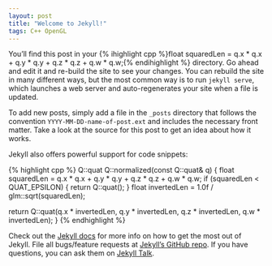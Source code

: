 ```yaml
---
layout: post
title: "Welcome to Jekyll!"
tags: C++ OpenGL
---
```


You’ll find this post in your {% ihighlight cpp %}float squaredLen = q.x * q.x + q.y * q.y + q.z * q.z + q.w * q.w;{% endihighlight %}  directory. Go ahead and edit it and re-build the site to see your changes. You can rebuild the site in many different ways, but the most common way is to run `jekyll serve`, which launches a web server and auto-regenerates your site when a file is updated.

To add new posts, simply add a file in the `_posts` directory that follows the convention `YYYY-MM-DD-name-of-post.ext` and includes the necessary front matter. Take a look at the source for this post to get an idea about how it works.

Jekyll also offers powerful support for code snippets:

{% highlight cpp %}
Q::quat Q::normalized(const Q::quat& q)
{
   float squaredLen = q.x * q.x + q.y * q.y + q.z * q.z + q.w * q.w;
   if (squaredLen < QUAT_EPSILON)
   {
      return Q::quat();
   }
   float invertedLen = 1.0f / glm::sqrt(squaredLen);

   return Q::quat(q.x * invertedLen,
                  q.y * invertedLen,
                  q.z * invertedLen,
                  q.w * invertedLen);
}
{% endhighlight %}

Check out the [Jekyll docs][jekyll-docs] for more info on how to get the most out of Jekyll. File all bugs/feature requests at [Jekyll’s GitHub repo][jekyll-gh]. If you have questions, you can ask them on [Jekyll Talk][jekyll-talk].

[jekyll-docs]: http://jekyllrb.com/docs/home
[jekyll-gh]:   https://github.com/jekyll/jekyll
[jekyll-talk]: https://talk.jekyllrb.com/
